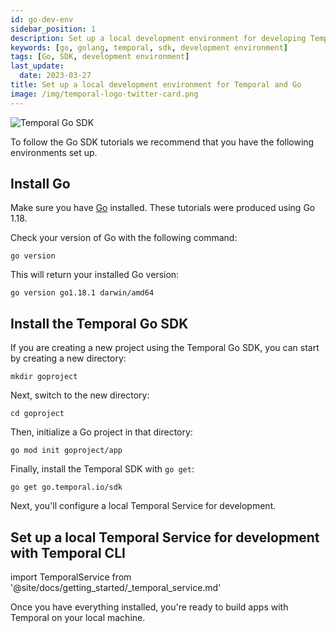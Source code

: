 ```yaml
---
id: go-dev-env
sidebar_position: 1
description: Set up a local development environment for developing Temporal applications using the Go programming language.
keywords: [go, golang, temporal, sdk, development environment]
tags: [Go, SDK, development environment]
last_update:
  date: 2023-03-27
title: Set up a local development environment for Temporal and Go
image: /img/temporal-logo-twitter-card.png
---
```


<img className="banner" src="/img/sdk_banners/banner_go.png" alt="Temporal Go SDK" />

To follow the Go SDK tutorials we recommend that you have the following environments set up.

## Install Go

Make sure you have [Go](https://golang.org/doc/install) installed. These tutorials were produced using Go 1.18.

Check your version of Go with the following command:

```command
go version
```

This will return your installed Go version:

```
go version go1.18.1 darwin/amd64
```

## Install the Temporal Go SDK

If you are creating a new project using the Temporal Go SDK, you can start by creating a new directory:

```command
mkdir goproject
```

Next, switch to the new directory:

```command
cd goproject
```

Then, initialize a Go project in that directory:

```command
go mod init goproject/app
```

Finally, install the Temporal SDK with `go get`:

```command
go get go.temporal.io/sdk
```

Next, you'll configure a local Temporal Service for development.

## Set up a local Temporal Service for development with Temporal CLI

import TemporalService from '@site/docs/getting_started/_temporal_service.md'

<TemporalService />

Once you have everything installed, you're ready to build apps with Temporal on your local machine.
